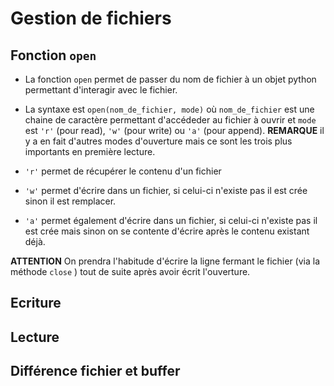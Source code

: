 # Gestion de fichiers

## Fonction `open`

- La fonction `open` permet de passer du nom de fichier à un objet python permettant d'interagir avec le fichier.

- La syntaxe est `open(nom_de_fichier, mode)`  où `nom_de_fichier`  est une chaine de caractère permettant d'accédeder au fichier à ouvrir et `mode` est `'r'` (pour read), `'w'` (pour write) ou `'a'` (pour append).
**REMARQUE** il y a en fait d'autres modes d'ouverture mais ce sont les trois plus importants en première lecture.

- `'r'` permet de récupérer le contenu d'un fichier

- `'w'` permet d'écrire dans un fichier, si celui-ci n'existe pas il est crée sinon il est remplacer.
- `'a'` permet également d'écrire dans un fichier, si celui-ci n'existe pas il est crée mais sinon on se contente d'écrire après le contenu existant déjà.

**ATTENTION** On prendra l'habitude d'écrire la ligne fermant le fichier (via la méthode `close` ) tout de suite après avoir écrit l'ouverture.

## Ecriture

## Lecture

## Différence fichier et buffer
